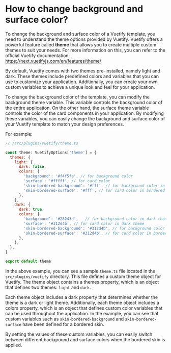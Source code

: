 # How to change background and surface color?

To change the background and surface color of a Vuetify template, you need to understand the theme options provided by Vuetify. Vuetify offers a powerful feature called **theme** that allows you to create multiple custom themes to suit your needs. For more information on this, you can refer to the official Vuetify documentation: <https://next.vuetifyjs.com/en/features/theme/>

By default, Vuetify comes with two themes pre-installed, namely light and dark. These themes include predefined colors and variables that you can use to customize your application. Additionally, you can create your own custom variables to achieve a unique look and feel for your application.

To change the background color of the template, you can modify the background theme variable. This variable controls the background color of the entire application. On the other hand, the surface theme variable controls the color of the card components in your application. By modifying these variables, you can easily change the background and surface color of your Vuetify template to match your design preferences.

For example:

```js
// /src/plugins/vuetify/theme.ts

const theme: VuetifyOptions['theme'] = {
  themes: {
    light: {
      dark: false,
      colors: {
        'background': '#f4f5fa', // for background color
        'surface': '#fffff', // for card color
        'skin-bordered-background': '#fff', // for background color in bordered skin
        'skin-bordered-surface': '#fff', // for card color in bordered skin
      },
    },
    dark: {
      dark: true,
      colors: {
        'background': '#28243d',   // for background color in dark theme
        'surface': '#312d4b', // for card color in dark theme
        'skin-bordered-background': '#312d4b', // for background color in bordered skin and dark theme
        'skin-bordered-surface': '#312d4b', // for card color in bordered skin and dark theme
      },
    },
  },
}

export default theme
```

In the above example, you can see a sample `theme.ts` file located in the `src/plugins/vuetify` directory. This file defines a custom theme object for Vuetify. The theme object contains a themes property, which is an object that defines two themes: `light` and `dark`.

Each theme object includes a dark property that determines whether the theme is a dark or light theme. Additionally, each theme object includes a colors property, which is an object that defines custom color variables that can be used throughout the application. In the example, you can see that custom variables such as `skin-bordered-background` and `skin-bordered-surface` have been defined for a bordered skin.

By setting the values of these custom variables, you can easily switch between different background and surface colors when the bordered skin is applied.
